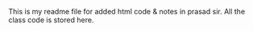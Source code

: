 This is my readme file for added html code & notes in prasad sir.
All the class code is stored here.

